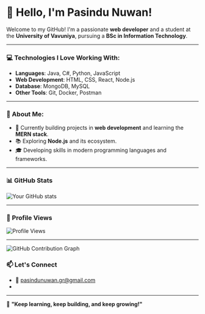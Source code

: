 # 👋 Hello, I'm Pasindu Nuwan!

Welcome to my GitHub! 
I'm a passionate **web developer** and a student at the **University of Vavuniya**, 
pursuing a **BSc in Information Technology**.

---

### 💻 Technologies I Love Working With:
- **Languages**: Java, C#, Python, JavaScript
- **Web Development**: HTML, CSS, React, Node.js
- **Database**: MongoDB, MySQL
- **Other Tools**: Git, Docker, Postman

---

### 🌟 About Me:
- 🔭 Currently building projects in **web development** and learning the **MERN stack**.
- 📚 Exploring **Node.js** and its ecosystem.
- 🎓 Developing skills in modern programming languages and frameworks.

---

### 📊 GitHub Stats
![Your GitHub stats](https://github-readme-stats.vercel.app/api?username=YourGitHubUsername&show_icons=true&theme=radical)

---

### 🔢 Profile Views
![Profile Views](https://komarev.com/ghpvc/?username=YourGitHubUsername&style=flat-square&color=brightgreen)

---
![GitHub Contribution Graph](https://github-readme-activity-graph.cyclic.app/graph?username=YourGitHubUsername&theme=react-dark)

### 📫 Let's Connect
- 📧 pasindunuwan.gr@gmail.com
- 
---

🚀 **"Keep learning, keep building, and keep growing!"**
